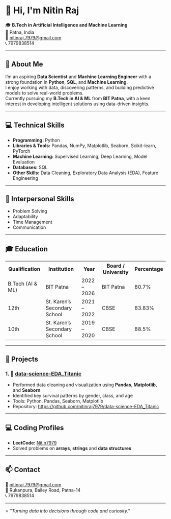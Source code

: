 # 👋 Hi, I'm Nitin Raj

🎓 **B.Tech in Artificial Intelligence and Machine Learning**  
📍 Patna, India  
📧 [nitinraj.7979@gmail.com](mailto:nitinraj.7979@gmail.com)  
📞 7979838514  

---

## 🧠 About Me
I’m an aspiring **Data Scientist** and **Machine Learning Engineer** with a strong foundation in **Python**, **SQL**, and **Machine Learning**.  
I enjoy working with data, discovering patterns, and building predictive models to solve real-world problems.  
Currently pursuing my **B.Tech in AI & ML** from **BIT Patna**, with a keen interest in developing intelligent solutions using data-driven insights.

---

## 💻 Technical Skills
- **Programming:** Python  
- **Libraries & Tools:** Pandas, NumPy, Matplotlib, Seaborn, Scikit-learn, PyTorch  
- **Machine Learning:** Supervised Learning, Deep Learning, Model Evaluation  
- **Databases:** SQL  
- **Other Skills:** Data Cleaning, Exploratory Data Analysis (EDA), Feature Engineering  

---

## 💬 Interpersonal Skills
- Problem Solving  
- Adaptability  
- Time Management  
- Communication  

---

<h2>🎓 Education</h2>

<table>
  <tr>
    <th>Qualification</th>
    <th>Institution</th>
    <th>Year</th>
    <th>Board / University</th>
    <th>Percentage</th>
  </tr>
  <tr>
    <td>B.Tech (AI & ML)</td>
    <td>BIT Patna</td>
    <td>2022 – 2026</td>
    <td>BIT Patna</td>
    <td>80.7%</td>
  </tr>
  <tr>
    <td>12th</td>
    <td>St. Karen’s Secondary School</td>
    <td>2021 – 2022</td>
    <td>CBSE</td>
    <td>83.83%</td>
  </tr>
  <tr>
    <td>10th</td>
    <td>St. Karen’s Secondary School</td>
    <td>2019 – 2020</td>
    <td>CBSE</td>
    <td>88.5%</td>
  </tr>
</table>


---

## 📂 Projects

### 1. 🧹 [data-science-EDA_Titanic](https://nitinraj7979.github.io/data-science-EDA_Titanic/)
- Performed data cleaning and visualization using **Pandas**, **Matplotlib**, and **Seaborn**  
- Identified key survival patterns by gender, class, and age  
- Tools: Python, Pandas, Seaborn, Matplotlib  
- Repository: https://github.com/nitinraj7979/data-science-EDA_Titanic

---

## 💻 Coding Profiles
- **LeetCode:** [Nitin7979](https://leetcode.com/u/Nitin7979/)
- Solved problems on **arrays**, **strings** and **data structures** 

---

## 📫 Contact
📧 [nitinraj.7979@gmail.com](mailto:nitinraj.7979@gmail.com)  
📍 Rukanpura, Bailey Road, Patna-14  
📞 7979838514  

---

⭐ *"Turning data into decisions through code and curiosity."*
